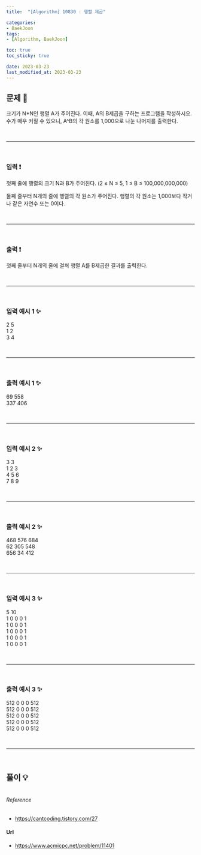 ```yaml
---
title:  "[Algorithm] 10830 : 행렬 제곱"

categories:
- BaekJoon
tags:
- [Algorithm, BaekJoon]

toc: true
toc_sticky: true

date: 2023-03-23
last_modified_at: 2023-03-23
---
```


## 문제 🔎

크기가 N*N인 행렬 A가 주어진다. 이때, A의 B제곱을 구하는 프로그램을 작성하시오. 수가 매우 커질 수 있으니, A^B의 각 원소를 1,000으로 나눈 나머지를 출력한다.

<br>

---

<br>

### 입력 ❗

첫째 줄에 행렬의 크기 N과 B가 주어진다. (2 ≤ N ≤ 5, 1 ≤ B ≤ 100,000,000,000) <br>

둘째 줄부터 N개의 줄에 행렬의 각 원소가 주어진다. 행렬의 각 원소는 1,000보다 작거나 같은 자연수 또는 0이다.

<br>

---

<br>

### 출력 ❗

첫째 줄부터 N개의 줄에 걸쳐 행렬 A를 B제곱한 결과를 출력한다.


<br>

---

<br>

### 입력 예시 1 ✨

2 5 <br>
1 2 <br>
3 4 <br>

<br>

---

<br>

### 출력 예시 1 ✨

69 558 <br>
337 406 <br>

<br>

---

<br>

### 입력 예시 2 ✨

3 3 <br>
1 2 3 <br>
4 5 6 <br>
7 8 9 <br>

<br>

---

<br>

### 출력 예시 2 ✨

468 576 684 <br>
62 305 548 <br>
656 34 412 <br>

<br>

---

<br>

### 입력 예시 3 ✨

5 10 <br>
1 0 0 0 1 <br>
1 0 0 0 1 <br>
1 0 0 0 1 <br>
1 0 0 0 1 <br>
1 0 0 0 1 <br>

<br>

---

<br>

### 출력 예시 3 ✨

512 0 0 0 512 <br>
512 0 0 0 512 <br>
512 0 0 0 512 <br>
512 0 0 0 512 <br>
512 0 0 0 512 <br>

<br>

---

<br>

## 풀이 💡

```python

```

###### Reference

- https://cantcoding.tistory.com/27

#### Url

- https://www.acmicpc.net/problem/11401

